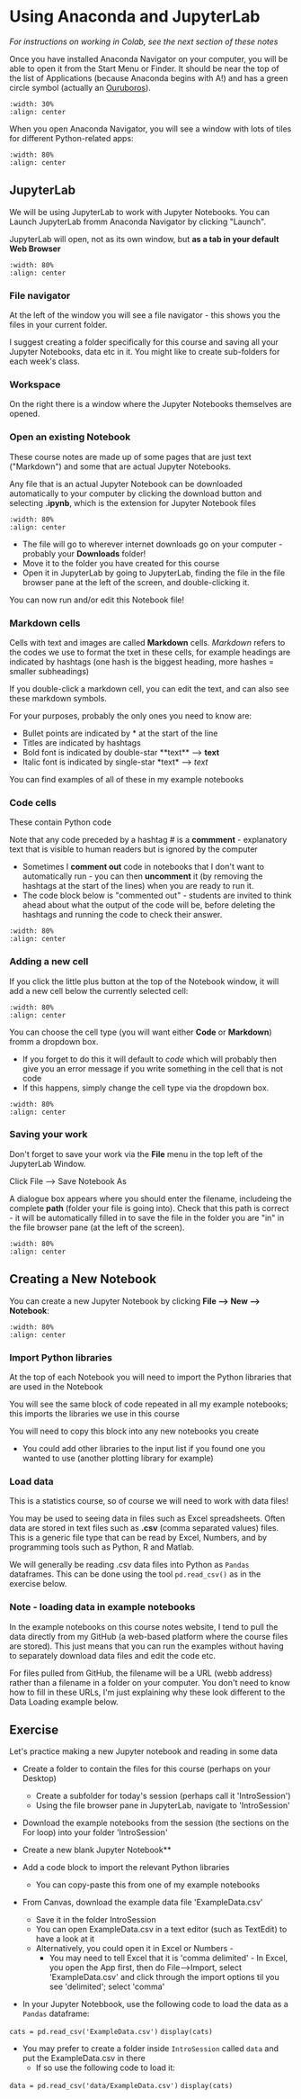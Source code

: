 
# Using Anaconda and JupyterLab

*For instructions on working in Colab, see the next section of these notes*

Once you have installed Anaconda Navigator on your computer, you will be able to open it from the Start Menu or Finder. It should be near the top of the list of Applications (because Anaconda begins with A!) and has a green circle symbol (actually an <a href=https://en.wikipedia.org/wiki/Ouroboros>Ouruboros</a>).

```{image} https://raw.githubusercontent.com/jillxoreilly/StatsCourseBook_2024/main/images/MT_wk0_AnacondaLogo.svg
:width: 30%
:align: center
```

When you open Anaconda Navigator, you will see a window with lots of tiles for different Python-related apps:

```{image} https://raw.githubusercontent.com/jillxoreilly/StatsCourseBook_2024/main/images/MT_wk0_Anaconda.png
:width: 80%
:align: center
```

## JupyterLab

We will be using JupyterLab to work with Jupyter Notebooks. You can Launch JupyterLab fromm Anaconda Navigator by clicking "Launch".

JupyterLab will open, not as its own window, but **as a tab in your default Web Browser**

```{image} https://raw.githubusercontent.com/jillxoreilly/StatsCourseBook_2024/main/images/MT_wk0_JupyterLab.png
:width: 80%
:align: center
```


### File navigator

At the left of the window you will see a file navigator - this shows you the files in your current folder.

I suggest creating a folder specifically for this course and saving all your Jupyter Notebooks, data etc in it. You might like to create sub-folders for each week's class.

### Workspace

On the right there is a window where the Jupyter Notebooks themselves are opened.



### Open an existing Notebook

These course notes are made up of some pages that are just text ("Markdown") and some that are actual Jupyter Notebooks.

Any file that is an actual Jupyter Notebook can be downloaded automatically to your computer by clicking the download button and selecting **.ipynb**, which is the extension for Jupyter Notebook files

```{image} https://raw.githubusercontent.com/jillxoreilly/StatsCourseBook_2024/main/images/MT_wk0_DownloadNotebook.png
:width: 80%
:align: center
```

* The file will go to wherever internet downloads go on your computer - probably your **Downloads** folder!
* Move it to the folder you have created for this course
* Open it in JupyterLab by going to JupyterLab, finding the file in the file browser pane at the left of the screen, and double-clicking it.

You can now run and/or edit this Notebook file!

### Markdown cells

Cells with text and images are called **Markdown** cells. *Markdown* refers to the codes we use to format the txet in these cells, for example headings are indicated by hashtags (one hash is the biggest heading, more hashes = smaller subheadings)

If you double-click a markdown cell, you can edit the text, and can also see these markdown symbols.

For your purposes, probably the only ones you need to know are:

* Bullet points are indicated by * at the start of the line
* Titles are indicated by hashtags
* Bold font is indicated by double-star \*\*text\*\* --> **text**
* Italic font is indicated by single-star \*text\* --> *text*

You can find examples of all of these in my example notebooks

### Code cells

These contain Python code

Note that any code preceded by a hashtag # is a **commment** -  explanatory text that is visible to human readers but is ignored by the computer

* Sometimes I **comment out** code in notebooks that I don't want to automatically run - you can then **uncomment** it (by removing the hashtags at the start of the lines) when you are ready to run it.
* The code block below is "commented out" - students are invited to think ahead about what the output of the code will be, before deleting the hashtags and running the code to check their answer.

```{image} https://raw.githubusercontent.com/jillxoreilly/StatsCourseBook_2024/main/images/MT_wk0_CommentedOut.png
:width: 80%
:align: center
```

### Adding a new cell

If you click the little plus button at the top of the Notebook window, it will add a new cell below the currently selected cell:

```{image} https://raw.githubusercontent.com/jillxoreilly/StatsCourseBook_2024/main/images/MT_wk0_AddCell.png
:width: 80%
:align: center
```

You can choose the cell type (you will want either **Code** or **Markdown**) fromm a dropdown box. 
* If you forget to do this it will default to *code* which will probably then give you an error message if you write something in the cell that is not code
* If this happens, simply change the cell type via the dropdown box.

```{image} https://raw.githubusercontent.com/jillxoreilly/StatsCourseBook_2024/main/images/MT_wk0_CellType.png
:width: 80%
:align: center
```

### Saving your work

Don't forget to save your work via the **File** menu in the top left of the JupyterLab Window.

Click File --> Save Notebook As

A dialogue box appears where you should enter the filename, includeing the complete **path** (folder your file is going into). Check that this path is correct - it will be automatically filled in to save the file in the folder you are "in" in the file browser pane (at the left of the screen).

```{image} https://raw.githubusercontent.com/jillxoreilly/StatsCourseBook_2024/main/images/MT_wk0_SaveAs.png
:width: 80%
:align: center
```

## Creating a New Notebook

You can create a new Jupyter Notebook by clicking **File --> New --> Notebook**:

```{image} https://raw.githubusercontent.com/jillxoreilly/StatsCourseBook_2024/main/images/MT_wk0_JupyterLabNewFile.png
:width: 80%
:align: center
```

### Import Python libraries

At the top of each Notebook you will need to import the Python libraries that are used in the Notebook

You will see the same block of code repeated in all my example notebooks; this imports the libraries we use in this course

You will need to copy this block into any new notebooks you create

* You could add other libraries to the input list if you found one you wanted to use (another plotting library for example)

### Load data

This is a statistics course, so of course we will need to work with data files!

You may be used to seeing data in files such as Excel spreadsheets. Often data are stored in text files such as **.csv** (comma separated values) files. This is a generic file type that can be read by Excel, Numbers, and by programming tools such as Python, R and Matlab.

We will generally be reading .csv data files into Python as `Pandas` dataframes. This can be done using the tool `pd.read_csv()` as in the exercise below.


### Note - loading data in example notebooks

In the example notebooks on this course notes website, I tend to pull the data directly from my GitHub (a web-based platform where the course files are stored). This just means that you can run the examples without having to separately download data files and edit the code etc.

For files pulled from GitHub, the filename will be a URL (webb address) rather than a filename in a folder on your computer. You don't need to know how to fill in these URLs, I'm just explaining why these look different to the Data Loading example below.

## Exercise

Let's practice making a new Jupyter notebook and reading in some data

* Create a folder to contain the files for this course (perhaps on your Desktop)
    * Create a subfolder for today's session (perhaps call it 'IntroSession')
    * Using the file browser pane in JupyterLab, navigate to 'IntroSession'

* Download the example notebooks from the session (the sections on the For loop) into your folder 'IntroSession'

* Create a new blank Jupyter Notebook**

* Add a code block to import the relevant Python libraries
    * You can copy-paste this from one of my example notebooks 
    
* From Canvas, download the example data file 'ExampleData.csv'
    * Save it in the folder IntroSession
    * You can open ExampleData.csv in a text editor (such as TextEdit) to have a look at it
    * Alternatively, you could open it in Excel or Numbers -
        * You may need to tell Excel that it is 'comma delimited' - In Excel, you open the App first, then do File-->Import, select 'ExampleData.csv' and click through the import options til you see 'delimited'; select 'comma'
        
* In your Jupyter Notebbook, use the following code to load the data as a `Pandas` dataframe:

`cats = pd.read_csv('ExampleData.csv')`
`display(cats)`

* You may prefer to create a folder inside `IntroSession` called `data` and put the ExampleData.csv in there
    * If so use the following code to load it:
    
`data = pd.read_csv('data/ExampleData.csv')`
`display(cats)`

